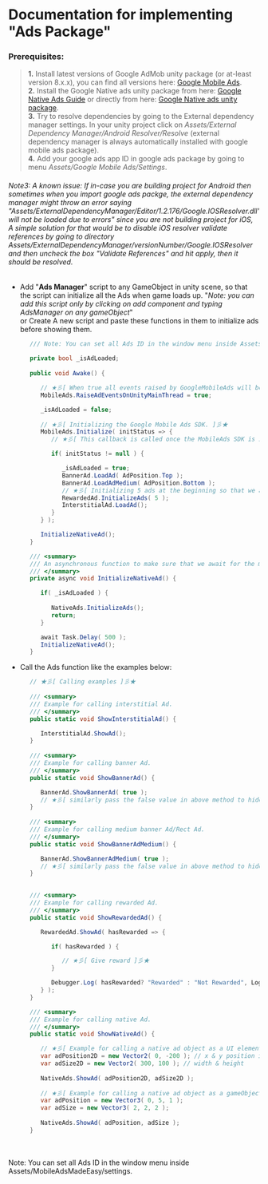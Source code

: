 # Documentation for implementing "Ads Package"

### Prerequisites: <br>

> **1.** Install latest versions of Google AdMob unity package (or at-least version 8.x.x), you can find all versions here: [Google Mobile Ads](https://github.com/googleads/googleads-mobile-unity/releases). <br>
> **2.** Install the Google Native ads unity package from here: [Google Native Ads Guide](https://developers.google.com/admob/unity/native) or directly from here: [Google Native ads unity package](https://dl.google.com/googleadmobadssdk/GoogleMobileAds-native.unitypackage). <br>
> **3.** Try to resolve dependencies by going to the External dependency manager settings. In your unity project click on _Assets/External Dependency Manager/Android Resolver/Resolve_ (external dependency manager is always automatically installed with google mobile ads package). <br>
> **4.** Add your google ads app ID in google ads package by going to menu _Assets/Google Mobile Ads/Settings_. <br>

###### Note3: A known issue: If in-case you are building project for Android then sometimes when you import google ads packge, the external dependency manager might throw an error saying "Assets/ExternalDependencyManager/Editor/1.2.176/Google.IOSResolver.dll' will not be loaded due to errors" since you are not building project for iOS, A simple solution for that would be to disable iOS resolver validate references by going to directory Assets/ExternalDependencyManager/versionNumber/Google.IOSResolver and then uncheck the box "Validate References" and hit apply, then it should be resolved.

* Add "**Ads Manager**" script to any GameObject in
  unity scene, so that the script can initialize all the Ads when game loads up. "_Note: you can add this script only by clicking on add component and typing AdsManager on any gameObject_" <br>
  or Create A new script and paste these functions in them to initialize ads before showing them.
```csharp
      /// Note: You can set all Ads ID in the window menu inside Assets/MobileAdsMadeEasy/settings/>
      
      private bool _isAdLoaded;
      
      public void Awake() {

         // ★彡[ When true all events raised by GoogleMobileAds will be raised on the Unity main thread. The default value is false. ]彡★
         MobileAds.RaiseAdEventsOnUnityMainThread = true;

         _isAdLoaded = false;
         
         // ★彡[ Initializing the Google Mobile Ads SDK. ]彡★
         MobileAds.Initialize( initStatus => {
            // ★彡[ This callback is called once the MobileAds SDK is initialized. ]彡★

            if( initStatus != null ) {

               _isAdLoaded = true;
               BannerAd.LoadAd( AdPosition.Top );
               BannerAd.LoadAdMedium( AdPosition.Bottom );
               // ★彡[ Initializing 5 ads at the beginning so that we always have at-least a single ad when there are too many rewarded ad requests back to back ]彡★
               RewardedAd.InitializeAds( 5 );
               InterstitialAd.LoadAd();
            }
         } );

         InitializeNativeAd();
      }

      /// <summary>
      /// An asynchronous function to make sure that we await for the mobileAds SDK to initialize so that we can load native ads without any issues.
      /// </summary>
      private async void InitializeNativeAd() {

         if( _isAdLoaded ) {
            
            NativeAds.InitializeAds();
            return;
         }

         await Task.Delay( 500 );
         InitializeNativeAd();
      }
```

* Call the Ads function like the examples below:

```csharp
      // ★彡[ Calling examples ]彡★
      
      /// <summary>
      /// Example for calling interstitial Ad.
      /// </summary>
      public static void ShowInterstitialAd() {

         InterstitialAd.ShowAd();
      }
      
      /// <summary>
      /// Example for calling banner Ad.
      /// </summary>
      public static void ShowBannerAd() {

         BannerAd.ShowBannerAd( true );
         // ★彡[ similarly pass the false value in above method to hide the banner ]彡★
      }
      
      /// <summary>
      /// Example for calling medium banner Ad/Rect Ad.
      /// </summary>
      public static void ShowBannerAdMedium() {

         BannerAd.ShowBannerAdMedium( true );
         // ★彡[ similarly pass the false value in above method to hide the banner ]彡★
      }
      

      /// <summary>
      /// Example for calling rewarded Ad.
      /// </summary>
      public static void ShowRewardedAd() {

         RewardedAd.ShowAd( hasRewarded => {

            if( hasRewarded ) {

               // ★彡[ Give reward ]彡★
            }

            Debugger.Log( hasRewarded? "Rewarded" : "Not Rewarded", LogSeverity.Ads );
         } );
      }

      /// <summary>
      /// Example for calling native Ad.
      /// </summary>
      public static void ShowNativeAd() {

         // ★彡[ Example for calling a native ad object as a UI element (with desired size and position) ]彡★
         var adPosition2D = new Vector2( 0, -200 ); // x & y position in rect
         var adSize2D = new Vector2( 300, 100 ); // width & height
         
         NativeAds.ShowAd( adPosition2D, adSize2D );
         
         // ★彡[ Example for calling a native ad object as a gameObject (with desired size and position) ]彡★
         var adPosition = new Vector3( 0, 5, 1 );
         var adSize = new Vector3( 2, 2, 2 );
         
         NativeAds.ShowAd( adPosition, adSize );
      }

```

<br>
<br>
Note: You can set all Ads ID in the window menu inside Assets/MobileAdsMadeEasy/settings.
